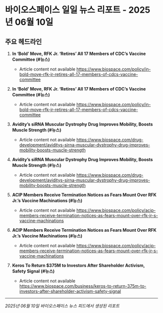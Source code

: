 # 바이오스페이스 일일 뉴스 리포트 - 2025년 06월 10일


## 주요 헤드라인

1. **In ‘Bold’ Move, RFK Jr. ‘Retires’ All 17 Members of CDC’s Vaccine Committee (#뉴스)**
   - Article content not available
   <https://www.biospace.com/policy/in-bold-move-rfk-jr-retires-all-17-members-of-cdcs-vaccine-committee>

2. **In ‘Bold’ Move, RFK Jr. ‘Retires’ All 17 Members of CDC’s Vaccine Committee (#뉴스)**
   - Article content not available
   <https://www.biospace.com/policy/in-bold-move-rfk-jr-retires-all-17-members-of-cdcs-vaccine-committee>

3. **Avidity’s siRNA Muscular Dystrophy Drug Improves Mobility, Boosts Muscle Strength (#뉴스)**
   - Article content not available
   <https://www.biospace.com/drug-development/aviditys-sirna-muscular-dystrophy-drug-improves-mobility-boosts-muscle-strength>

4. **Avidity’s siRNA Muscular Dystrophy Drug Improves Mobility, Boosts Muscle Strength (#뉴스)**
   - Article content not available
   <https://www.biospace.com/drug-development/aviditys-sirna-muscular-dystrophy-drug-improves-mobility-boosts-muscle-strength>

5. **ACIP Members Receive Termination Notices as Fears Mount Over RFK Jr.’s Vaccine Machinations (#뉴스)**
   - Article content not available
   <https://www.biospace.com/policy/acip-members-receive-termination-notices-as-fears-mount-over-rfk-jr-s-vaccine-machinations>

6. **ACIP Members Receive Termination Notices as Fears Mount Over RFK Jr.’s Vaccine Machinations (#뉴스)**
   - Article content not available
   <https://www.biospace.com/policy/acip-members-receive-termination-notices-as-fears-mount-over-rfk-jr-s-vaccine-machinations>

7. **Keros To Return $375M to Investors After Shareholder Activism, Safety Signal (#뉴스)**
   - Article content not available
   <https://www.biospace.com/business/keros-to-return-375m-to-investors-after-shareholder-activism-safety-signal>


---
*2025년 06월 10일 바이오스페이스 뉴스 피드에서 생성된 리포트*